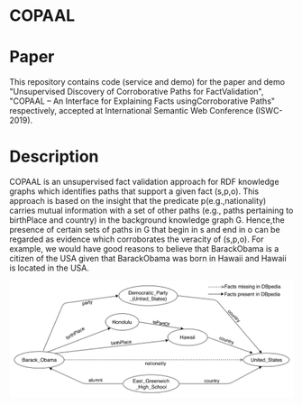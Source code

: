 # COPAAL
# Paper
This repository contains code (service and demo) for the paper and demo "Unsupervised Discovery of Corroborative Paths for FactValidation", "COPAAL – An Interface for Explaining Facts usingCorroborative Paths" respectively, accepted at International Semantic Web Conference (ISWC-2019).

# Description
COPAAL is an unsupervised fact validation approach for RDF knowledge graphs which identifies paths that support a given fact (s,p,o). This approach is based on the insight that the predicate p(e.g.,nationality) carries mutual information with a set of other paths (e.g., paths pertaining to birthPlace and country) in the background knowledge graph G. Hence,the presence of certain sets of paths in G that begin in s and end in o can be regarded as evidence which corroborates the veracity of (s,p,o). For example, we would have good reasons to believe that BarackObama is a citizen of the USA given that BarackObama was born in Hawaii and Hawaii is located in the USA.

![alt text](https://github.com/dice-group/COPAAL/blob/master/service/src/main/resources/Running_Example_DBpedia.png)
